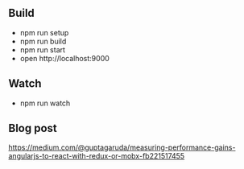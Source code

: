 ## Build
* npm run setup
* npm run build
* npm run start
* open http://localhost:9000

## Watch
* npm run watch

## Blog post
https://medium.com/@guptagaruda/measuring-performance-gains-angularjs-to-react-with-redux-or-mobx-fb221517455
